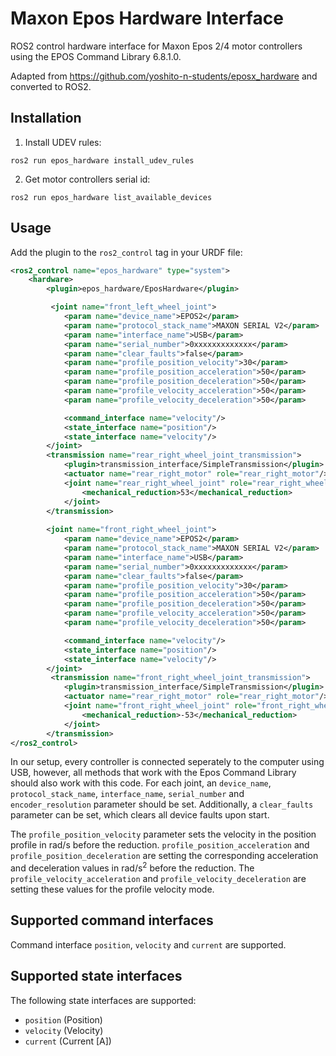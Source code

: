 # Maxon Epos Hardware Interface
ROS2 control hardware interface for Maxon Epos 2/4 motor controllers using the EPOS Command Library 6.8.1.0.

Adapted from https://github.com/yoshito-n-students/eposx_hardware and converted to ROS2.

## Installation
1. Install UDEV rules:
```commandline
ros2 run epos_hardware install_udev_rules
```
2. Get motor controllers serial id:
```commandline
ros2 run epos_hardware list_available_devices
```

## Usage
Add the plugin to the `ros2_control` tag in your URDF file:
```xml
<ros2_control name="epos_hardware" type="system">
    <hardware>
        <plugin>epos_hardware/EposHardware</plugin>

         <joint name="front_left_wheel_joint">
            <param name="device_name">EPOS2</param>
            <param name="protocol_stack_name">MAXON SERIAL V2</param>
            <param name="interface_name">USB</param>
            <param name="serial_number">0xxxxxxxxxxxxx</param>
            <param name="clear_faults">false</param>
            <param name="profile_position_velocity">30</param>
            <param name="profile_position_acceleration">50</param>
            <param name="profile_position_deceleration">50</param>
            <param name="profile_velocity_acceleration">50</param>
            <param name="profile_velocity_deceleration">50</param>

            <command_interface name="velocity"/>
            <state_interface name="position"/>
            <state_interface name="velocity"/>
        </joint>
        <transmission name="rear_right_wheel_joint_transmission">
            <plugin>transmission_interface/SimpleTransmission</plugin>
            <actuator name="rear_right_motor" role="rear_right_motor"/>
            <joint name="rear_right_wheel_joint" role="rear_right_wheel_joint">
                <mechanical_reduction>53</mechanical_reduction>
            </joint>
        </transmission>
        
        <joint name="front_right_wheel_joint">
            <param name="device_name">EPOS2</param>
            <param name="protocol_stack_name">MAXON SERIAL V2</param>
            <param name="interface_name">USB</param>
            <param name="serial_number">0xxxxxxxxxxxxx</param>
            <param name="clear_faults">false</param>
            <param name="profile_position_velocity">30</param>
            <param name="profile_position_acceleration">50</param>
            <param name="profile_position_deceleration">50</param>
            <param name="profile_velocity_acceleration">50</param>
            <param name="profile_velocity_deceleration">50</param>

            <command_interface name="velocity"/>
            <state_interface name="position"/>
            <state_interface name="velocity"/>
        </joint>
         <transmission name="front_right_wheel_joint_transmission">
            <plugin>transmission_interface/SimpleTransmission</plugin>
            <actuator name="rear_right_motor" role="rear_right_motor"/>
            <joint name="front_right_wheel_joint" role="front_right_wheel_joint">
                <mechanical_reduction>-53</mechanical_reduction>
            </joint>
        </transmission>
</ros2_control>
```

In our setup, every controller is connected seperately to the computer using USB, however, all methods that work with the Epos Command Library should also work with this code. For each joint, an `device_name`, `protocol_stack_name`, `interface_name`, `serial_number` and `encoder_resolution` parameter should be set. Additionally, a `clear_faults` parameter can be set, which clears all device faults upon start.

The `profile_position_velocity` parameter sets the velocity in the position profile in rad/s before the reduction. `profile_position_acceleration` and `profile_position_deceleration` are setting the corresponding acceleration and deceleration values in rad/s<sup>2</sup> before the reduction. The `profile_velocity_acceleration` and `profile_velocity_deceleration` are setting these values for the profile velocity mode.


## Supported command interfaces
Command interface `position`, `velocity` and `current` are supported.

## Supported state interfaces
The following state interfaces are supported:

* `position` (Position)
* `velocity` (Velocity) 
* `current` (Current \[A\])
